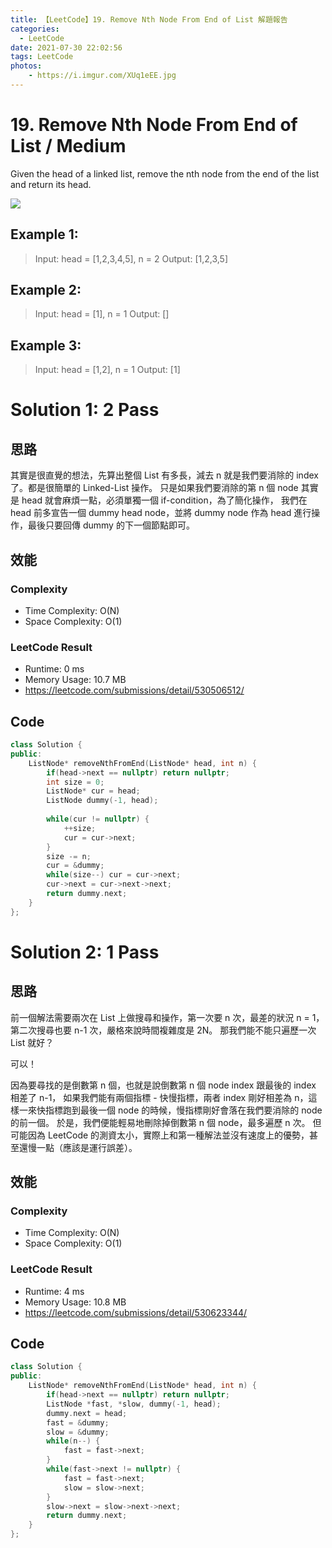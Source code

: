 ```yaml
---
title: 【LeetCode】19. Remove Nth Node From End of List 解題報告
categories:
  - LeetCode
date: 2021-07-30 22:02:56
tags: LeetCode
photos:
    - https://i.imgur.com/XUq1eEE.jpg
---
```

 
# 19. Remove Nth Node From End of List / Medium

Given the head of a linked list, remove the nth node from the end of the list and return its head.

<!-- more --> 
![](https://assets.leetcode.com/uploads/2020/10/03/remove_ex1.jpg)

## Example 1:
> Input: head = [1,2,3,4,5], n = 2
> Output: [1,2,3,5]

## Example 2:
> Input: head = [1], n = 1
> Output: []

## Example 3:
> Input: head = [1,2], n = 1
> Output: [1]


# Solution 1: 2 Pass
## 思路

其實是很直覺的想法，先算出整個 List 有多長，減去 n 就是我們要消除的 index 了。都是很簡單的 Linked-List 操作。
只是如果我們要消除的第 n 個 node 其實是 head 就會麻煩一點，必須單獨一個 if-condition，為了簡化操作，
我們在 head 前多宣告一個 dummy head node，並將 dummy node 作為 head 進行操作，最後只要回傳 dummy 的下一個節點即可。

## 效能

### Complexity 
- Time Complexity: O(N)
- Space Complexity: O(1)

### LeetCode Result

- Runtime: 0 ms
- Memory Usage: 10.7 MB 
- https://leetcode.com/submissions/detail/530506512/

## Code 
```cpp
class Solution {
public:
    ListNode* removeNthFromEnd(ListNode* head, int n) {
        if(head->next == nullptr) return nullptr;
        int size = 0;
        ListNode* cur = head;
        ListNode dummy(-1, head);
        
        while(cur != nullptr) {
            ++size;
            cur = cur->next;
        }
        size -= n;
        cur = &dummy;
        while(size--) cur = cur->next;
        cur->next = cur->next->next;
        return dummy.next;  
    }
};
```


# Solution 2: 1 Pass
## 思路

前一個解法需要兩次在 List 上做搜尋和操作，第一次要 n 次，最差的狀況 n = 1，第二次搜尋也要 n-1 次，嚴格來說時間複雜度是 2N。
那我們能不能只遍歷一次 List 就好？

可以！

因為要尋找的是倒數第 n 個，也就是說倒數第 n 個 node index 跟最後的 index 相差了 n-1，
如果我們能有兩個指標 - 快慢指標，兩者 index 剛好相差為 n，這樣一來快指標跑到最後一個 node 的時候，慢指標剛好會落在我們要消除的 node 的前一個。
於是，我們便能輕易地刪除掉倒數第 n 個 node，最多遍歷 n 次。
但可能因為 LeetCode 的測資太小，實際上和第一種解法並沒有速度上的優勢，甚至還慢一點（應該是運行誤差）。

## 效能

### Complexity 
- Time Complexity: O(N)
- Space Complexity: O(1)

### LeetCode Result

- Runtime: 4 ms
- Memory Usage: 10.8 MB 
- https://leetcode.com/submissions/detail/530623344/

## Code 
```cpp
class Solution {
public:
    ListNode* removeNthFromEnd(ListNode* head, int n) {
        if(head->next == nullptr) return nullptr;
        ListNode *fast, *slow, dummy(-1, head);
        dummy.next = head;
        fast = &dummy; 
        slow = &dummy;
        while(n--) {
            fast = fast->next;
        }
        while(fast->next != nullptr) {
            fast = fast->next;
            slow = slow->next;
        }
        slow->next = slow->next->next;
        return dummy.next;
    }
};
```